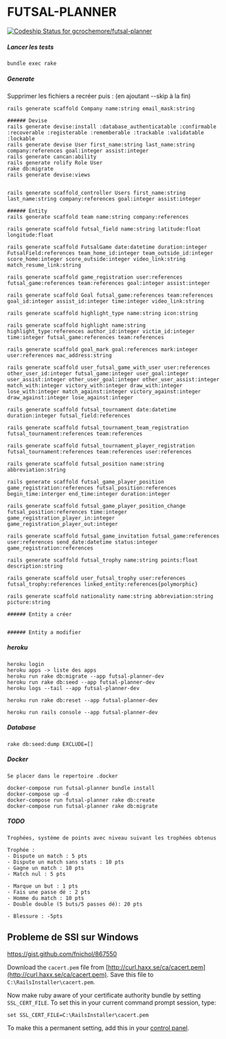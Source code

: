 # FUTSAL-PLANNER
[ ![Codeship Status for gcrochemore/futsal-planner](https://app.codeship.com/projects/e40dbf70-eed9-0134-a8e8-2ea516a13c91/status?branch=develop)](https://app.codeship.com/projects/208738)

##### Lancer les tests
	
	bundle exec rake

##### Generate

Supprimer les fichiers a recréer puis : (en ajoutant --skip à la fin)

	
	rails generate scaffold Company name:string email_mask:string

	###### Devise
	rails generate devise:install :database_authenticatable :confirmable :recoverable :registerable :rememberable :trackable :validatable :lockable	
	rails generate devise User first_name:string last_name:string company:references goal:integer assist:integer
	rails generate cancan:ability
	rails generate rolify Role User
	rake db:migrate
	rails generate devise:views


	rails generate scaffold_controller Users first_name:string last_name:string company:references goal:integer assist:integer

	###### Entity
	rails generate scaffold team name:string company:references

	rails generate scaffold futsal_field name:string latitude:float longitude:float

	rails generate scaffold FutsalGame date:datetime duration:integer FutsalField:references team_home_id:integer team_outside_id:integer score_home:integer score_outside:integer video_link:string match_resume_link:string

	rails generate scaffold game_registration user:references futsal_game:references team:references goal:integer assist:integer

	rails generate scaffold Goal futsal_game:references team:references goal_id:integer assist_id:integer time:integer video_link:string

	rails generate scaffold highlight_type name:string icon:string

	rails generate scaffold highlight name:string highlight_type:references author_id:integer victim_id:integer time:integer futsal_game:references team:references

	rails generate scaffold goal_mark goal:references mark:integer user:references mac_address:string
	
	rails generate scaffold user_futsal_game_with_user user:references other_user_id:integer futsal_game:integer user_goal:integer user_assist:integer other_user_goal:integer other_user_assist:integer match_with:integer victory_with:integer draw_with:integer lose_with:integer match_against:integer victory_against:integer draw_against:integer lose_against:integer

	rails generate scaffold futsal_tournament date:datetime duration:integer futsal_field:references

	rails generate scaffold futsal_tournament_team_registration futsal_tournament:references team:references

	rails generate scaffold futsal_tournament_player_registration futsal_tournament:references team:references user:references

	rails generate scaffold futsal_position name:string abbreviation:string

	rails generate scaffold futsal_game_player_position game_registration:references futsal_position:references begin_time:interger end_time:integer duration:integer

	rails generate scaffold futsal_game_player_position_change futsal_position:references time:integer game_registration_player_in:integer game_registration_player_out:integer

	rails generate scaffold futsal_game_invitation futsal_game:references user:references send_date:datetime status:integer game_registration:references

	rails generate scaffold futsal_trophy name:string points:float description:string

	rails generate scaffold user_futsal_trophy user:references futsal_trophy:references linked_entity:references{polymorphic}

	rails generate scaffold nationality name:string abbreviation:string picture:string

    ###### Entity a créer	
	

    ###### Entity a modifier
	

##### heroku

	heroku login
	heroku apps -> liste des apps
	heroku run rake db:migrate --app futsal-planner-dev
	heroku run rake db:seed --app futsal-planner-dev
	heroku logs --tail --app futsal-planner-dev

	heroku run rake db:reset --app futsal-planner-dev

	heroku run rails console --app futsal-planner-dev

##### Database
	
	rake db:seed:dump EXCLUDE=[]

##### Docker
	
	Se placer dans le repertoire .docker
	
	docker-compose run futsal-planner bundle install
	docker-compose up -d
	docker-compose run futsal-planner rake db:create
	docker-compose run futsal-planner rake db:migrate

##### TODO

	Trophées, système de points avec niveau suivant les trophées obtenus 

	Trophée : 
	- Dispute un match : 5 pts
	- Dispute un match sans stats : 10 pts
	- Gagne un match : 10 pts
	- Match nul : 5 pts

	- Marque un but : 1 pts
	- Fais une passe dé : 2 pts
	- Homme du match : 10 pts
	- Double double (5 buts/5 passes dé): 20 pts

	- Blessure : -5pts
	
## Probleme de SSl sur Windows

https://gist.github.com/fnichol/867550

Download the `cacert.pem` file from [http://curl.haxx.se/ca/cacert.pem](http://curl.haxx.se/ca/cacert.pem). Save this file to `C:\RailsInstaller\cacert.pem`.

Now make ruby aware of your certificate authority bundle by setting `SSL_CERT_FILE`. To set this in your current command prompt session, type:

    set SSL_CERT_FILE=C:\RailsInstaller\cacert.pem

To make this a permanent setting, add this in your [control panel](http://www.microsoft.com/resources/documentation/windows/xp/all/proddocs/en-us/environment_variables.mspx?mfr=true).